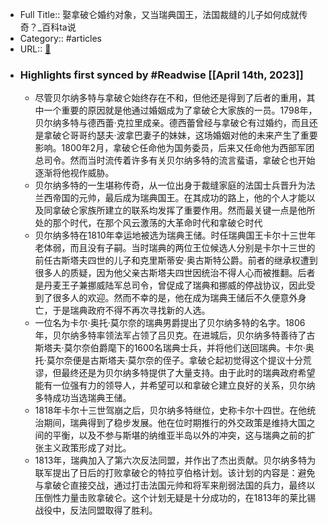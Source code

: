 - Full Title:: 娶拿破仑婚约对象，又当瑞典国王，法国裁缝的儿子如何成就传奇？_百科ta说
- Category:: #articles
- URL:: [🔗](https://baike.baidu.com/tashuo/browse/content?id=dfe1324091135868bfb97fc3&lemmaId=2005432&fromLemmaModule=pcBottom&lemmaTitle=%E5%8D%A1%E5%B0%94%E5%8D%81%E5%9B%9B%E4%B8%96%C2%B7%E7%BA%A6%E7%BF%B0&fromModule=lemma_bottom-tashuo-article)
- ### Highlights first synced by #Readwise [[April 14th, 2023]]
    - 尽管贝尔纳多特与拿破仑始终存在不和，但他还是得到了后者的重用，其中一个重要的原因就是他通过婚姻成为了拿破仑大家族的一员。1798年，贝尔纳多特与德西蕾·克拉里成亲。德西蕾曾经与拿破仑有过婚约，而且还是拿破仑哥哥约瑟夫·波拿巴妻子的妹妹，这场婚姻对他的未来产生了重要影响。1800年2月，拿破仑任命他为国务委员，后来又任命他为西部军团总司令。然而当时流传着许多有关贝尔纳多特的流言蜚语，拿破仑也开始逐渐将他视作威胁。
    - 贝尔纳多特的一生堪称传奇，从一位出身于裁缝家庭的法国士兵晋升为法兰西帝国的元帅，最后成为瑞典国王。在其成功的路上，他的个人才能以及同拿破仑家族所建立的联系均发挥了重要作用。然而最关键一点是他所处的那个时代，在那个风云激荡的大革命时代和拿破仑时代
    - 贝尔纳多特在1810年幸运地被选为瑞典王储。时任瑞典国王卡尔十三世年老体弱，而且没有子嗣。当时瑞典的两位王位候选人分别是卡尔十三世的前任古斯塔夫四世的儿子和克里斯蒂安·奥古斯特公爵。前者的继承权遭到很多人的质疑，因为他父亲古斯塔夫四世因统治不得人心而被推翻。后者是丹麦王子兼挪威陆军总司令，曾促成了瑞典和挪威的停战协议，因此受到了很多人的欢迎。然而不幸的是，他在成为瑞典王储后不久便意外身亡，于是瑞典政府不得不再次寻找新的人选。
    - 一位名为卡尔·奥托·莫尔奈的瑞典男爵提出了贝尔纳多特的名字。1806年，贝尔纳多特率领法军占领了吕贝克。在进城后，贝尔纳多特善待了古斯塔夫·莫尔奈伯爵麾下的1600名瑞典士兵，并将他们送回瑞典。卡尔·奥托·莫尔奈便是古斯塔夫·莫尔奈的侄子。拿破仑起初觉得这个提议十分荒谬，但最终还是为贝尔纳多特提供了大量支持。由于此时的瑞典政府希望能有一位强有力的领导人，并希望可以和拿破仑建立良好的关系，贝尔纳多特成功当选瑞典王储。
    - 1818年卡尔十三世驾崩之后，贝尔纳多特继位，史称卡尔十四世。在他统治期间，瑞典得到了稳步发展。他在位时期推行的外交政策是维持大国之间的平衡，以及不参与斯堪的纳维亚半岛以外的冲突，这与瑞典之前的扩张主义政策形成了对比。
    - 1813年，瑞典加入了第六次反法同盟，并作出了杰出贡献。贝尔纳多特为联军提出了日后的打败拿破仑的特拉亨伯格计划。该计划的内容是：避免与拿破仑直接交战，通过打击法国元帅和将军来削弱法国的兵力，最终以压倒性力量击败拿破仑。这个计划无疑是十分成功的，在1813年的莱比锡战役中，反法同盟取得了胜利。
